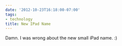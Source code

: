 ```yaml
---
date: '2012-10-23T16:18:00-07:00'
tags:
- technology
title: New IPad Name
---
```


Damn. I was wrong about the new small iPad name. :)
